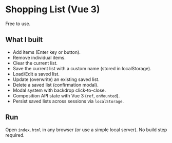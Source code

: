 # Shopping List (Vue 3)

Free to use.

## What I built
- Add items (Enter key or button).
- Remove individual items.
- Clear the current list.
- Save the current list with a custom name (stored in localStorage).
- Load/Edit a saved list.
- Update (overwrite) an existing saved list.
- Delete a saved list (confirmation modal).
- Modal system with backdrop click-to-close.
- Composition API state with Vue 3 (`ref`, `onMounted`).
- Persist saved lists across sessions via `localStorage`.

## Run
Open `index.html` in any browser (or use a simple local server). No build step required.
